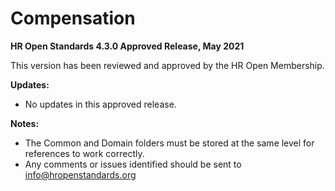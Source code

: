 # Compensation
**HR Open Standards 4.3.0 Approved Release, May 2021**   

This version has been reviewed and approved by the HR Open Membership. 

**Updates:**
- No updates in this approved release. 

**Notes:**
- The Common and Domain folders must be stored at the same level for references to work correctly.
- Any comments or issues identified should be sent to info@hropenstandards.org
